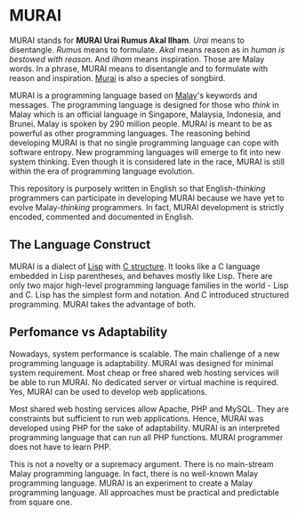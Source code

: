 # MURAI
MURAI stands for **MURAI Urai Rumus Akal Ilham**. *Urai* means to disentangle. *Rumus* means to formulate. *Akal* means reason as in *human is bestowed with reason*. And *ilham* means inspiration. Those are Malay words. In a phrase, MURAI means to disentangle and to formulate with reason and inspiration. [Murai](https://en.wikipedia.org/wiki/White-rumped_shama) is also a species of songbird.

MURAI is a programming language based on [Malay](https://en.wikipedia.org/wiki/Malay_language)'s keywords and messages. The programming language is designed for those who *think* in Malay which is an official language in Singapore, Malaysia, Indonesia, and Brunei. Malay is spoken by 290 million people. MURAI is meant to be as powerful as other programming languages. The reasoning behind developing MURAI is that no single programming language can cope with software entropy. New programming languages will emerge to fit into new system thinking. Even though it is considered late in the race, MURAI is still within the era of programming language evolution.

This repository is purposely written in English so that English-*thinking* programmers can participate in developing MURAI because we have yet to evolve Malay-*thinking* programmers. In fact, MURAI development is strictly encoded, commented and documented in English.

## The Language Construct
MURAI is a dialect of [Lisp](https://en.wikipedia.org/wiki/Lisp_(programming_language)) with [C structure](https://en.wikipedia.org/wiki/Struct_(C_programming_language)). It looks like a C language embedded in Lisp parentheses, and behaves mostly like Lisp. There are only two major high-level programming language families in the world - Lisp and C. Lisp has the simplest form and notation. And C introduced structured programming. MURAI takes the advantage of both.

## Perfomance vs Adaptability
Nowadays, system performance is scalable. The main challenge of a new programming language is adaptability. MURAI was designed for minimal system requirement. Most cheap or free shared web hosting services will be able to run MURAI. No dedicated server or virtual machine is required. Yes, MURAI can be used to develop web applications.

Most shared web hosting services allow Apache, PHP and MySQL. They are constraints but sufficient to run web applications. Hence, MURAI was developed using PHP for the sake of adaptability. MURAI is an interpreted programming language that can run all PHP functions. MURAI programmer does not have to learn PHP.

This is not a novelty or a supremacy argument. There is no main-stream Malay programming language. In fact, there is no well-known Malay programming language. MURAI is an experiment to create a Malay programming language. All approaches must be practical and predictable from square one.
